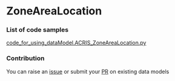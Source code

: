 # ZoneAreaLocation

### List of code samples 

<!-- 50-List of code -->

<!-- [code entry](link) -->
[code_for_using_dataModel.ACRIS_ZoneAreaLocation.py](https://github.com/smart-data-models/dataModel.ACRIS/blob/master/ZoneAreaLocation/code/code_for_using_dataModel.ACRIS_ZoneAreaLocation.py)


<!-- /50-List of code -->

### Contribution
You can raise an [issue](https://github.com/smart-data-models/dataModel.ACRIS/issues) or submit your [PR](https://github.com/smart-data-models/dataModel.ACRIS/pulls) on existing data models
